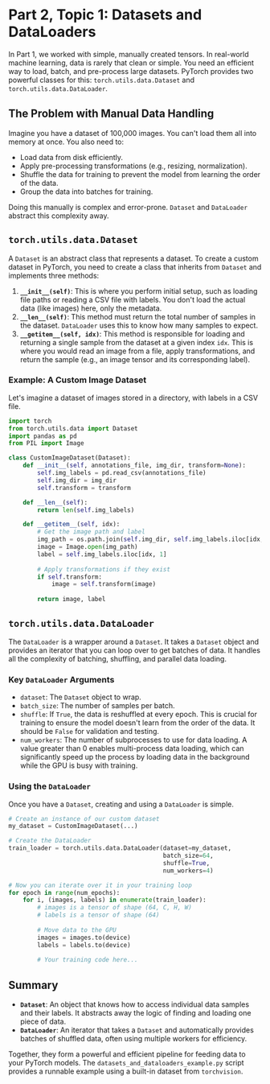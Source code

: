 # Part 2, Topic 1: Datasets and DataLoaders

In Part 1, we worked with simple, manually created tensors. In real-world machine learning, data is rarely that clean or simple. You need an efficient way to load, batch, and pre-process large datasets. PyTorch provides two powerful classes for this: `torch.utils.data.Dataset` and `torch.utils.data.DataLoader`.

## The Problem with Manual Data Handling

Imagine you have a dataset of 100,000 images. You can't load them all into memory at once. You also need to:
-   Load data from disk efficiently.
-   Apply pre-processing transformations (e.g., resizing, normalization).
-   Shuffle the data for training to prevent the model from learning the order of the data.
-   Group the data into batches for training.

Doing this manually is complex and error-prone. `Dataset` and `DataLoader` abstract this complexity away.

## `torch.utils.data.Dataset`

A `Dataset` is an abstract class that represents a dataset. To create a custom dataset in PyTorch, you need to create a class that inherits from `Dataset` and implements three methods:

1.  **`__init__(self)`**: This is where you perform initial setup, such as loading file paths or reading a CSV file with labels. You don't load the actual data (like images) here, only the metadata.
2.  **`__len__(self)`**: This method must return the total number of samples in the dataset. `DataLoader` uses this to know how many samples to expect.
3.  **`__getitem__(self, idx)`**: This method is responsible for loading and returning a single sample from the dataset at a given index `idx`. This is where you would read an image from a file, apply transformations, and return the sample (e.g., an image tensor and its corresponding label).

### Example: A Custom Image Dataset

Let's imagine a dataset of images stored in a directory, with labels in a CSV file.

```python
import torch
from torch.utils.data import Dataset
import pandas as pd
from PIL import Image

class CustomImageDataset(Dataset):
    def __init__(self, annotations_file, img_dir, transform=None):
        self.img_labels = pd.read_csv(annotations_file)
        self.img_dir = img_dir
        self.transform = transform

    def __len__(self):
        return len(self.img_labels)

    def __getitem__(self, idx):
        # Get the image path and label
        img_path = os.path.join(self.img_dir, self.img_labels.iloc[idx, 0])
        image = Image.open(img_path)
        label = self.img_labels.iloc[idx, 1]
        
        # Apply transformations if they exist
        if self.transform:
            image = self.transform(image)
            
        return image, label
```

## `torch.utils.data.DataLoader`

The `DataLoader` is a wrapper around a `Dataset`. It takes a `Dataset` object and provides an iterator that you can loop over to get batches of data. It handles all the complexity of batching, shuffling, and parallel data loading.

### Key `DataLoader` Arguments

-   `dataset`: The `Dataset` object to wrap.
-   `batch_size`: The number of samples per batch.
-   `shuffle`: If `True`, the data is reshuffled at every epoch. This is crucial for training to ensure the model doesn't learn from the order of the data. It should be `False` for validation and testing.
-   `num_workers`: The number of subprocesses to use for data loading. A value greater than 0 enables multi-process data loading, which can significantly speed up the process by loading data in the background while the GPU is busy with training.

### Using the `DataLoader`

Once you have a `Dataset`, creating and using a `DataLoader` is simple.

```python
# Create an instance of our custom dataset
my_dataset = CustomImageDataset(...)

# Create the DataLoader
train_loader = torch.utils.data.DataLoader(dataset=my_dataset,
                                           batch_size=64,
                                           shuffle=True,
                                           num_workers=4)

# Now you can iterate over it in your training loop
for epoch in range(num_epochs):
    for i, (images, labels) in enumerate(train_loader):
        # images is a tensor of shape (64, C, H, W)
        # labels is a tensor of shape (64)
        
        # Move data to the GPU
        images = images.to(device)
        labels = labels.to(device)
        
        # Your training code here...
```

## Summary

-   **`Dataset`**: An object that knows how to access individual data samples and their labels. It abstracts away the logic of finding and loading one piece of data.
-   **`DataLoader`**: An iterator that takes a `Dataset` and automatically provides batches of shuffled data, often using multiple workers for efficiency.

Together, they form a powerful and efficient pipeline for feeding data to your PyTorch models. The `datasets_and_dataloaders_example.py` script provides a runnable example using a built-in dataset from `torchvision`.
